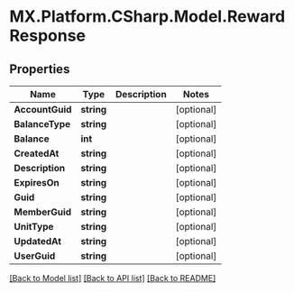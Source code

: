 # MX.Platform.CSharp.Model.RewardResponse

## Properties

Name | Type | Description | Notes
------------ | ------------- | ------------- | -------------
**AccountGuid** | **string** |  | [optional] 
**BalanceType** | **string** |  | [optional] 
**Balance** | **int** |  | [optional] 
**CreatedAt** | **string** |  | [optional] 
**Description** | **string** |  | [optional] 
**ExpiresOn** | **string** |  | [optional] 
**Guid** | **string** |  | [optional] 
**MemberGuid** | **string** |  | [optional] 
**UnitType** | **string** |  | [optional] 
**UpdatedAt** | **string** |  | [optional] 
**UserGuid** | **string** |  | [optional] 

[[Back to Model list]](../README.md#documentation-for-models) [[Back to API list]](../README.md#documentation-for-api-endpoints) [[Back to README]](../README.md)

